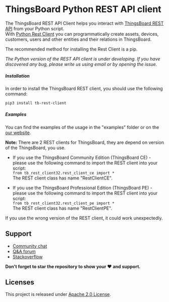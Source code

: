 # ThingsBoard Python REST API client


The ThingsBoard REST API Client helps you interact with [ThingsBoard REST API](https://thingsboard.io/docs/reference/rest-api/) from your Python script.  
With [Python Rest Client](https://thingsboard.io/docs/reference/python-rest-client/) you can programmatically create assets, devices, customers, users and other entities and their relations in ThingsBoard.

The recommended method for installing the Rest Client is a pip.  

*The Python version of the REST API client is under developing. If you have discovered any bug, please write us using email or by opening the issue.*


##### Installation 

In order to install the ThingsBoard REST client, you should use the following command:

```bash
pip3 install tb-rest-client
``` 


##### Examples 

You can find the examples of the usage in the "examples" folder or on the [our website](https://thingsboard.io/docs/reference/python-rest-client/).


**Note:** There are 2 REST clients for ThingsBoard, they are depend on version of the ThingsBoard, you use.  

 - If you use the ThingsBoard Community Edition (ThingsBoard CE) - please use the following command to import the REST client into your script:  
   `from tb_rest_client32.rest_client_ce import *`  
   The REST client class has name "RestClientCE".  
   
 - If you use the ThingsBoard Professional Edition (ThingsBoard PE) - please use the following command to import the REST client into your script:  
   `from tb_rest_client32.rest_client_pe import *`  
   The REST client class has name "RestClientPE".  

If you use the wrong version of the REST client, it could work unexpectedly.


## Support

 - [Community chat](https://gitter.im/thingsboard/chat)
 - [Q&A forum](https://groups.google.com/forum/#!forum/thingsboard)
 - [Stackoverflow](http://stackoverflow.com/questions/tagged/thingsboard)
 
**Don't forget to star the repository to show your ❤️ and support.**


## Licenses

This project is released under [Apache 2.0 License](./LICENSE).
